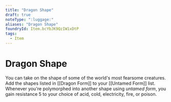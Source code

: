 ```yaml
---
title: "Dragon Shape"
draft: true
noteType: ":luggage:"
aliases: "Dragon Shape"
foundryId: Item.bcYbJK9QzIW1xDtP
tags:
  - Item
---
```


# Dragon Shape

You can take on the shape of some of the world's most fearsome creatures. Add the shapes listed in [[Dragon Form]] to your [[Untamed Form]] list. Whenever you're polymorphed into another shape using _untamed form_, you gain resistance 5 to your choice of acid, cold, electricity, fire, or poison.
